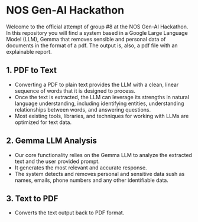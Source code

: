 # NOS Gen-AI Hackathon

Welcome to the official attempt of group #8 at the NOS Gen-AI Hackathon. In this repository you will find a system based in a Google Large Language Model (LLM), Gemma that removes sensible and personal data of documents in the format of a pdf. The output is, also, a pdf file with an explainable report.

## 1. PDF to Text
 - Converting a PDF to plain text provides the LLM with a clean, linear sequence of words that it is designed to process. 
 - Once the text is extracted, the LLM can leverage its strengths in natural language understanding, including identifying entities, understanding relationships between words, and answering questions.
 - Most existing tools, libraries, and techniques for working with LLMs are optimized for text data.

## 2. Gemma LLM Analysis
 - Our core functionality relies on the Gemma LLM to analyze the extracted text and the user provided prompt.
 - It generates the most relevant and accurate response.
 - The system detects and removes personal and sensitive data sush as names, emails, phone numbers and any other identifiable data.

## 3. Text to PDF
 - Converts the text output back to PDF format.